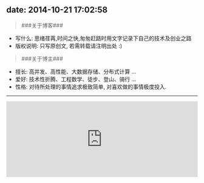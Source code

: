 date: 2014-10-21 17:02:58
---
>###关于博客###

- 写什么: 思绪荏苒,时间之快,匆匆赶路时用文字记录下自己的技术及创业之路
- 版权说明: 只写原创文, 若需转载请注明出处 :)

>###关于博主###

- 擅长: 高并发、高性能、大数据存储、分布式计算 ...
- 爱好: 技术性折腾、工程数学、徒步、登山、骑行 ...
- 性格: 对待所处理的事情追求极致简单, 对喜欢做的事情极度投入.

---
<iframe width="100%" height="200" class="share_self"  frameborder="0" scrolling="no" src="http://widget.weibo.com/weiboshow/index.php?language=&width=0&height=550&fansRow=1&ptype=0&speed=0&skin=1&isTitle=0&noborder=0&isWeibo=0&isFans=1&uid=1951291707&verifier=bbf78df1&dpc=1"></iframe>
<div>
